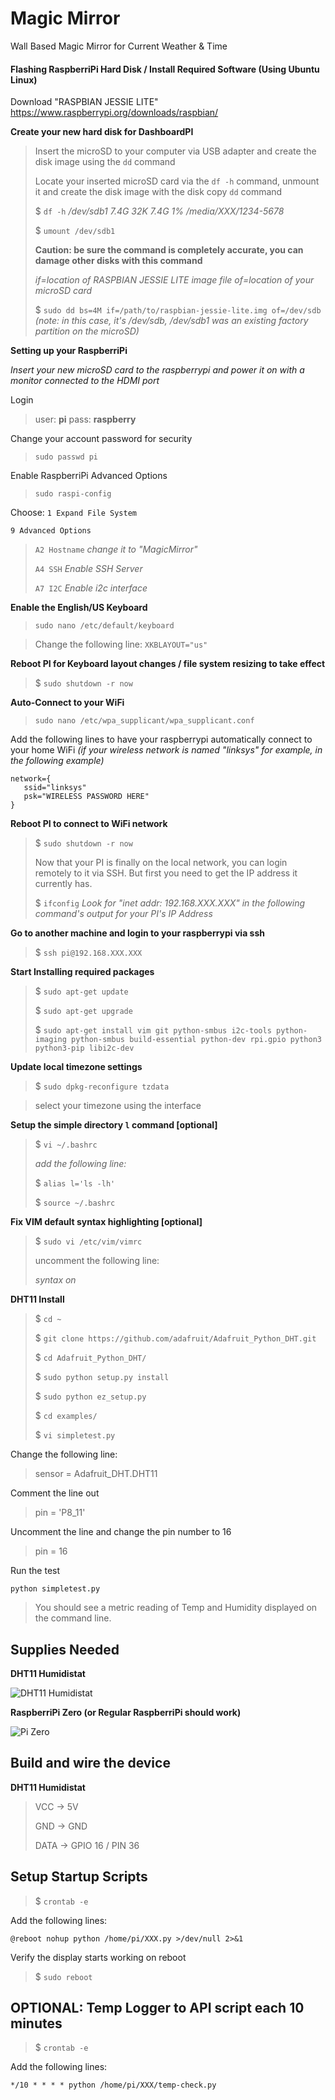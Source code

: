 # Magic Mirror
Wall Based Magic Mirror for Current Weather & Time

#### Flashing RaspberriPi Hard Disk / Install Required Software (Using Ubuntu Linux)

Download "RASPBIAN JESSIE LITE"
https://www.raspberrypi.org/downloads/raspbian/

**Create your new hard disk for DashboardPI**
>Insert the microSD to your computer via USB adapter and create the disk image using the `dd` command
>
> Locate your inserted microSD card via the `df -h` command, unmount it and create the disk image with the disk copy `dd` command
> 
> $ `df -h`
> */dev/sdb1       7.4G   32K  7.4G   1% /media/XXX/1234-5678*
> 
> $ `umount /dev/sdb1`
> 
> **Caution: be sure the command is completely accurate, you can damage other disks with this command**
> 
> *if=location of RASPBIAN JESSIE LITE image file*
> *of=location of your microSD card*
> 
> $ `sudo dd bs=4M if=/path/to/raspbian-jessie-lite.img of=/dev/sdb`
> *(note: in this case, it's /dev/sdb, /dev/sdb1 was an existing factory partition on the microSD)*

**Setting up your RaspberriPi**

*Insert your new microSD card to the raspberrypi and power it on with a monitor connected to the HDMI port*

Login
> user: **pi**
> pass: **raspberry**

Change your account password for security
>`sudo passwd pi`

Enable RaspberriPi Advanced Options
>`sudo raspi-config`

Choose:
`1 Expand File System`

`9 Advanced Options`
>`A2 Hostname`
>*change it to "MagicMirror"*
>
>`A4 SSH`
>*Enable SSH Server*
>
>`A7 I2C`
>*Enable i2c interface*

**Enable the English/US Keyboard**

>`sudo nano /etc/default/keyboard`

> Change the following line:
>`XKBLAYOUT="us"`

**Reboot PI for Keyboard layout changes / file system resizing to take effect**
>$ `sudo shutdown -r now`

**Auto-Connect to your WiFi**

>`sudo nano /etc/wpa_supplicant/wpa_supplicant.conf`

Add the following lines to have your raspberrypi automatically connect to your home WiFi
*(if your wireless network is named "linksys" for example, in the following example)*

	network={
	   ssid="linksys"
	   psk="WIRELESS PASSWORD HERE"
	}

**Reboot PI to connect to WiFi network**

>$ `sudo shutdown -r now`
>
>Now that your PI is finally on the local network, you can login remotely to it via SSH.
>But first you need to get the IP address it currently has.
>
>$ `ifconfig`
>*Look for "inet addr: 192.168.XXX.XXX" in the following command's output for your PI's IP Address*

**Go to another machine and login to your raspberrypi via ssh**

> $ `ssh pi@192.168.XXX.XXX`

**Start Installing required packages**

>$ `sudo apt-get update`
>
>$ `sudo apt-get upgrade`
>
>$ `sudo apt-get install vim git python-smbus i2c-tools python-imaging python-smbus build-essential python-dev rpi.gpio python3 python3-pip libi2c-dev`

**Update local timezone settings**

>$ `sudo dpkg-reconfigure tzdata`

> select your timezone using the interface

**Setup the simple directory `l` command [optional]**

>$ `vi ~/.bashrc`
>
>*add the following line:*
>
>$ `alias l='ls -lh'`
>
>$ `source ~/.bashrc`

**Fix VIM default syntax highlighting [optional]**

>$ `sudo vi /etc/vim/vimrc`
>
>uncomment the following line:
>
>_syntax on_

**DHT11 Install**

>$ `cd ~`
>
>$ `git clone https://github.com/adafruit/Adafruit_Python_DHT.git`
>
>$ `cd Adafruit_Python_DHT/`
>
>$ `sudo python setup.py install`
>
>$ `sudo python ez_setup.py`
>
>$ `cd examples/`
>
>$ `vi simpletest.py`
>

Change the following line:
> sensor = Adafruit_DHT.DHT11

Comment the line out
> pin = 'P8_11'

Uncomment the line and change the pin number to 16
> pin = 16

Run the test

`python simpletest.py`

> You should see a metric reading of Temp and Humidity displayed on the command line.

## Supplies Needed

**DHT11 Humidistat**

![DHT11 Humidistat](https://raw.githubusercontent.com/khinds10/EnvironmentClock/master/images/dht11.jpg "DHT11 Humidistat")

**RaspberriPi Zero (or Regular RaspberriPi should work)**

![Pi Zero](https://raw.githubusercontent.com/khinds10/EnvironmentClock/master/images/pizero.jpg "Pi Zero")

## Build and wire the device
    
    
**DHT11 Humidistat**

> VCC -> 5V
>
> GND -> GND
>
> DATA -> GPIO 16 / PIN 36
>
    
## Setup Startup Scripts

>$ `crontab -e`

Add the following lines:

`@reboot nohup python /home/pi/XXX.py >/dev/null 2>&1`

Verify the display starts working on reboot

>$ `sudo reboot`

## OPTIONAL: Temp Logger to API script each 10 minutes

>$ `crontab -e`

Add the following lines:

`*/10 * * * * python /home/pi/XXX/temp-check.py`